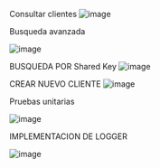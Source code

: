 Consultar clientes
![image](https://github.com/JhonHeiler/FULLSTACK-ENGINEER-PRACTICAL-TEST-JHON-HEILER/assets/89054795/e5f7f52c-b38b-4e93-9330-0dd062c979e8)


Busqueda avanzada

![image](https://github.com/JhonHeiler/FULLSTACK-ENGINEER-PRACTICAL-TEST-JHON-HEILER/assets/89054795/d627fc59-3f56-4307-b08d-b7b26c0c90bd)

BUSQUEDA POR Shared Key
![image](https://github.com/JhonHeiler/FULLSTACK-ENGINEER-PRACTICAL-TEST-JHON-HEILER/assets/89054795/1d046ace-914c-43f0-8c4d-928bc8f4ec44)


CREAR NUEVO CLIENTE
![image](https://github.com/JhonHeiler/FULLSTACK-ENGINEER-PRACTICAL-TEST-JHON-HEILER/assets/89054795/9e5193cb-fe75-4385-9651-f8b010badb37)

Pruebas unitarias 

![image](https://github.com/JhonHeiler/FULLSTACK-ENGINEER-PRACTICAL-TEST-JHON-HEILER/assets/89054795/14ef1e4a-faa7-4626-920a-4b47f283f1e8)

IMPLEMENTACION DE LOGGER

![image](https://github.com/JhonHeiler/FULLSTACK-ENGINEER-PRACTICAL-TEST-JHON-HEILER/assets/89054795/c63fc23e-edd4-440c-bcbb-2cc2ddb7ceca)

